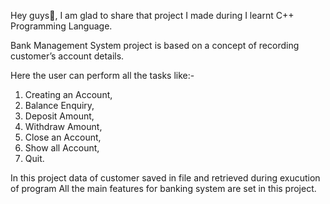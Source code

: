 Hey guys🙋,
I am glad to share that project I made during I learnt C++ Programming Language.

Bank Management System project is based on a concept of recording customer’s account details.

Here the user can perform all the tasks like:-

1) Creating an Account,
2) Balance Enquiry,
3) Deposit Amount, 
4) Withdraw Amount,
5) Close an Account,
6) Show all Account,
7) Quit.

In this project data of customer saved in file and retrieved during exucution of program All the main features for banking system are set in this project.

